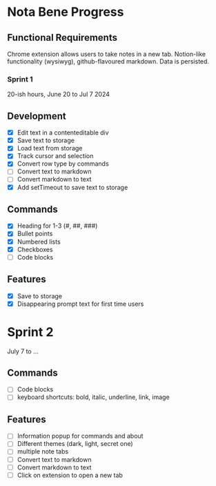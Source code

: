 # Nota Bene Progress

## Functional Requirements

Chrome extension allows users to take notes in a new tab. Notion-like functionality (wysiwyg), github-flavoured markdown. Data is persisted.

### Sprint 1

20-ish hours, June 20 to Jul 7 2024

## Development

- [x] Edit text in a contenteditable div
- [x] Save text to storage
- [x] Load text from storage
- [x] Track cursor and selection
- [x] Convert row type by commands
- [ ] Convert text to markdown
- [ ] Convert markdown to text
- [x] Add setTimeout to save text to storage

## Commands

- [x] Heading for 1-3 (#, ##, ###)
- [x] Bullet points
- [x] Numbered lists
- [x] Checkboxes
- [ ] Code blocks

## Features

- [x] Save to storage
- [x] Disappearing prompt text for first time users

# Sprint 2

July 7 to ...

## Commands

- [ ] Code blocks
- [ ] keyboard shortcuts: bold, italic, underline, link, image

## Features

- [ ] Information popup for commands and about
- [ ] Different themes (dark, light, secret one)
- [ ] multiple note tabs
- [ ] Convert text to markdown
- [ ] Convert markdown to text
- [ ] Click on extension to open a new tab
